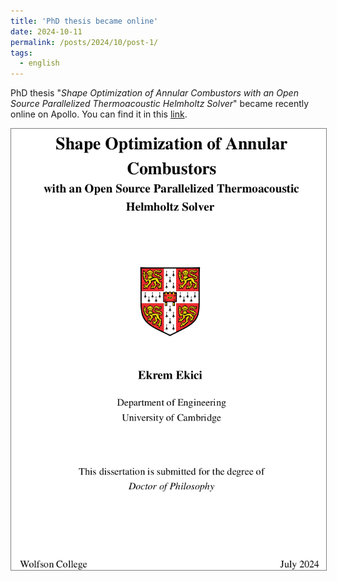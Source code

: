 ```yaml
---
title: 'PhD thesis became online'
date: 2024-10-11
permalink: /posts/2024/10/post-1/
tags:
  - english
---
```


PhD thesis "*Shape Optimization of Annular Combustors with an Open Source Parallelized Thermoacoustic Helmholtz Solver*" became recently online on Apollo. You can find it in this [link](https://www.repository.cam.ac.uk/items/6da680ea-f38c-4712-9ac1-3858f1cad1a9).

<!-- ![cover](/images/posts/2024/thesis_cover.png) -->
<img src= "/images/posts/2024/thesis_cover.png" style="border: 1px solid grey;">
